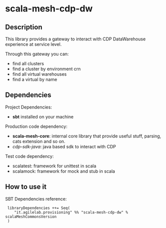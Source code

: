 # scala-mesh-cdp-dw

## Description
This library provides a gateway to interact with CDP DataWarehouse experience at service level.

Through this gateway you can:
* find all clusters
* find a cluster by environment crn
* find all virtual warehouses
* find a virtual by name


## Dependencies

Project Dependencies:

* **sbt** installed on your machine

Production code dependency:

* **scala-mesh-core**: internal core library that provide useful stuff, parsing, cats extension and so on.
* *cdp-sdk-java*: java based sdk to interact with CDP

Test code dependency:

* scalatest: framework for unittest in scala
* scalamock: framework for mock and stub in scala


## How to use it

SBT Dependencies reference:

```
 libraryDependencies ++= Seq(
    "it.agilelab.provisioning" %% "scala-mesh-cdp-dw" % scalaMeshCommonsVersion
 )
```
